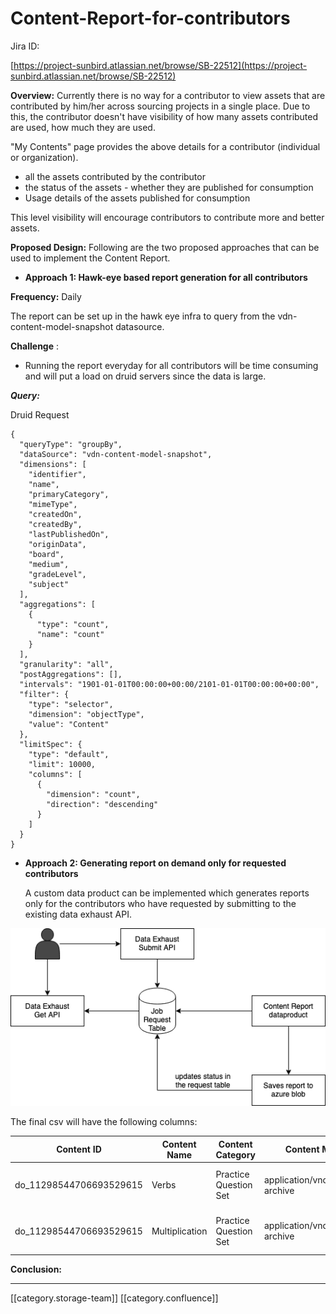 # Content-Report-for-contributors

Jira ID:

[https://project-sunbird.atlassian.net/browse/SB-22512](https://project-sunbird.atlassian.net/browse/SB-22512)

**Overview:** Currently there is no way for a contributor to view assets that are contributed by him/her across sourcing projects in a single place. Due to this, the contributor doesn't have visibility of how many assets contributed are used, how much they are used.

"My Contents" page provides the above details for a contributor (individual or organization).

* all the assets contributed by the contributor
* the status of the assets - whether they are published for consumption
* Usage details of the assets published for consumption

This level visibility will encourage contributors to contribute more and better assets.

**Proposed Design:** Following are the two proposed approaches that can be used to implement the Content Report.

* **Approach 1: Hawk-eye based report generation for all contributors**

**Frequency:** Daily

The report can be set up in the hawk eye infra to query from the vdn-content-model-snapshot datasource.

**Challenge** :

* Running the report everyday for all contributors will be time consuming and will put a load on druid servers since the data is large.

_**Query:**_

Druid Request

```
{
  "queryType": "groupBy",
  "dataSource": "vdn-content-model-snapshot",
  "dimensions": [
    "identifier",
    "name",
    "primaryCategory",
    "mimeType",
    "createdOn",
    "createdBy",
    "lastPublishedOn",
    "originData",
    "board",
    "medium",
    "gradeLevel",
    "subject"
  ],
  "aggregations": [
    {
      "type": "count",
      "name": "count"
    }
  ],
  "granularity": "all",
  "postAggregations": [],
  "intervals": "1901-01-01T00:00:00+00:00/2101-01-01T00:00:00+00:00",
  "filter": {
    "type": "selector",
    "dimension": "objectType",
    "value": "Content"
  },
  "limitSpec": {
    "type": "default",
    "limit": 10000,
    "columns": [
      {
        "dimension": "count",
        "direction": "descending"
      }
    ]
  }
}
```

*   **Approach 2: Generating report on demand only for requested contributors**

    A custom data product can be implemented which generates reports only for the contributors who have requested by submitting to the existing data exhaust API.

![](../../../../Analytics/Fullexport/images/storage/Page-2.png)

The final csv will have the following columns:

| **Content ID**           | **Content Name** | **Content Category**  | **Content Mimetype**                | **Created On**               | **Created By**                       | **Last Published Date**      | **Publisher Organization** | **Board** | **Medium** | **Class** | **Subject** |
| ------------------------ | ---------------- | --------------------- | ----------------------------------- | ---------------------------- | ------------------------------------ | ---------------------------- | -------------------------- | --------- | ---------- | --------- | ----------- |
| do\_11298544706693529615 | Verbs            | Practice Question Set | application/vnd.ekstep.ecml-archive | 2020-03-25T11:59:41.416+0000 | f9958550-442c-4927-aaa2-c354c942cea6 | 2021-02-27T11:59:41.416+0000 | 012983850117177344161      | NCERT     | English    | Grade 1   | English     |
| do\_11298544706693529615 | Multiplication   | Practice Question Set | application/vnd.ekstep.ecml-archive | 2020-03-25T11:59:41.416+0000 | f9958550-442c-4927-aaa2-c354c942cea6 | 2021-03-14T11:59:41.416+0000 | 012983850117177344161      | NCERT     | English    | Grade 2   | Maths       |

**Conclusion:**

***

\[\[category.storage-team]] \[\[category.confluence]]

